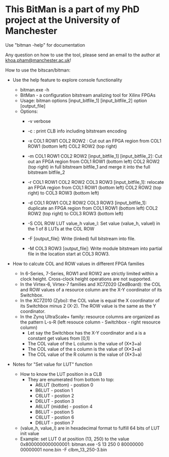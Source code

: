 # This BitMan is a part of my PhD project at the University of Manchester

Use "bitman -help" for documentation

Any question on how to use the tool, please send an email to the author at khoa.pham@manchester.ac.uk!

How to use the bitscan/bitman:

* Use the help feature to explore console functionality

	* bitman.exe -h
	* BitMan - a configuration bitstream analizing tool for Xilinx FPGAs
	* Usage: bitman options [input_bitfile_1] [input_bitfile_2] option [output_file]
	* Options:
		+ -v verbose
		+ -c : print CLB info including bitstream encoding
		+ -x COL1 ROW1 COL2 ROW2 : Cut out an FPGA region	from COL1 ROW1 (bottom left) COL2 ROW2 (top right)
		+ -m COL1 ROW1 COL2 ROW2 [input_bitfile_1] [input_bitfile_2]: Cut out an FPGA region from COL1 ROW1 (bottom left)
									COL2 ROW2 (top right) in full bitstream bitfile_1 and merge
									it into the full bitstream bitfile_2
		+ -r COL1 ROW1 COL2 ROW2 COL3 ROW3 [input_bitfile_1]: relocate an FPGA region from COL1 ROW1 (bottom left)
									COL2 ROW2 (top right) to COL3 ROW3 (bottom left)
		+ -d COL1 ROW1 COL2 ROW2 COL3 ROW3 [input_bitfile_1]: duplicate an FPGA region from COL1 ROW1 (bottom left)
									COL2 ROW2 (top right) to COL3 ROW3 (bottom left)

		+ -S COL ROW LUT value_h value_l: Set value (value_h, valuel) in the 1 of 8 LUTs at the COL ROW

		+ -F [output_file]: Write (linked) full bitstream into file.
		+ -M COL3 ROW3 [output_file]: Write module bitstream into partial file in the location start at COL3 ROW3.

* How to calcute COL and ROW values in different FPGA families
	* In 6-Series, 7-Series, ROW1 and ROW2 are strictly limited within a clock height. Cross-clock height operations are not supported.
	* In the Virtex-6, Virtex-7 families and XC7Z020 (ZedBoard): the COL and ROW values of a resource column are the X-Y
	coordinator of its Switchbox.
	* In the XC7Z010 (Zybo): the COL value is equal the X coordinator of its Switchbox minus 2 (X-2). The ROW value is the same as the Y coordinator.
	* In the Zynq UltraScale+ family: resource columns are organized as the pattern L-s-R
	(left resouce column - Switchbox - right resource column)
		+ Let say the Switchbox has the X-Y coordinator and a is a constant get values from [0,1]
		+ The COL value of the L column is the value of (X*3+a)
		+ The COL value of the s column is the value of (X*3+a)
		+ The COL value of the R column is the value of (X*3+a)
* Notes for "Set value for LUT" function
	* How to know the LUT position in a CLB
		* They are enumerated from bottom to top:
			* A6LUT (bottom) - postion 0
			* B6LUT          - postion 1
			* C6LUT          - postion 2
			* D6LUT          - postion 3
			* A6LUT (middle) - postion 4
			* B6LUT          - postion 5
			* C6LUT          - postion 6
			* D6LUT          - postion 7
	* (value_h, value_l) are in hexadecimal format to fulfill 64 bits of LUT init value
	* Example: set LUT 0 at position (13, 250) to the value 0x8000000000000001:
	bitman.exe -S 13 250 0 80000000 00000001 none.bin -F clbm_13_250-3.bin
